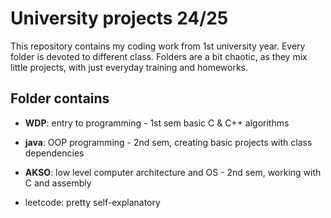 # University projects 24/25

This repository contains my coding work from 1st university year. Every folder
is devoted to different class. Folders are a bit chaotic, as they mix little
projects, with just everyday training and homeworks.

## Folder contains
- **WDP**: entry to programming - 1st sem basic C & C++ algorithms

- **java**: OOP programming - 2nd sem, creating basic projects with 
class dependencies

- **AKSO**: low level computer architecture and OS - 2nd sem,
working with C and assembly

- leetcode: pretty self-explanatory
